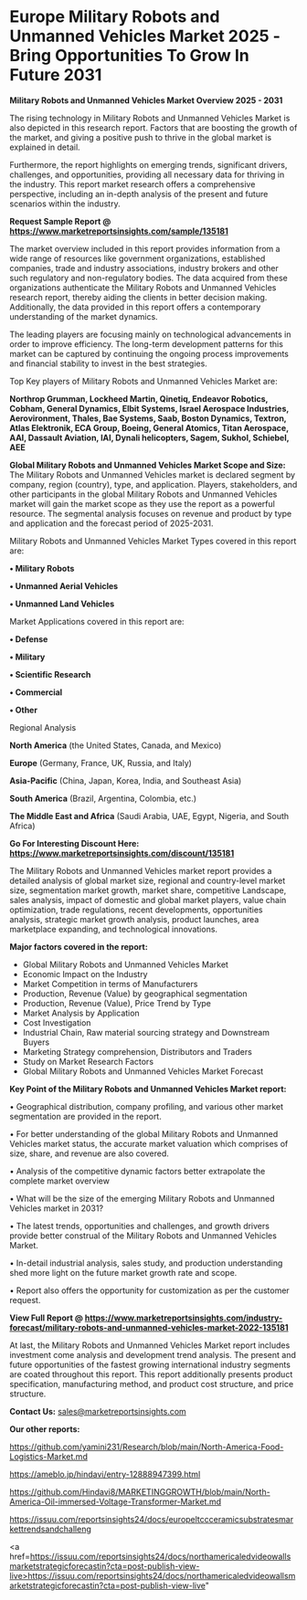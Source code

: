 # Europe Military Robots and Unmanned Vehicles Market 2025 -Bring Opportunities To Grow In Future 2031

<Strong> Military Robots and Unmanned Vehicles Market Overview 2025 - 2031</strong>

The rising technology in Military Robots and Unmanned Vehicles Market is also depicted in this research report. Factors that are boosting the growth of the market, and giving a positive push to thrive in the global market is explained in detail.

Furthermore, the report highlights on emerging trends, significant drivers, challenges, and opportunities, providing all necessary data for thriving in the industry. This report market research offers a comprehensive perspective, including an in-depth analysis of the present and future scenarios within the industry.

<strong>Request Sample Report @ <a href=https://www.marketreportsinsights.com/sample/135181>https://www.marketreportsinsights.com/sample/135181</a></strong>

The market overview included in this report provides information from a wide range of resources like government organizations, established companies, trade and industry associations, industry brokers and other such regulatory and non-regulatory bodies. The data acquired from these organizations authenticate the Military Robots and Unmanned Vehicles research report, thereby aiding the clients in better decision making. Additionally, the data provided in this report offers a contemporary understanding of the market dynamics.

The leading players are focusing mainly on technological advancements in order to improve efficiency. The long-term development patterns for this market can be captured by continuing the ongoing process improvements and financial stability to invest in the best strategies.

Top Key players of Military Robots and Unmanned Vehicles Market are:

<strong>Northrop Grumman, Lockheed Martin, Qinetiq, Endeavor Robotics, Cobham, General Dynamics, Elbit Systems, Israel Aerospace Industries, Aerovironment, Thales, Bae Systems, Saab, Boston Dynamics, Textron, Atlas Elektronik, ECA Group, Boeing, General Atomics, Titan Aerospace, AAI, Dassault Aviation, IAI, Dynali helicopters, Sagem, Sukhol, Schiebel, AEE</strong>

<strong><b>Global Military Robots and Unmanned Vehicles Market Scope and Size:</b></strong>
The Military Robots and Unmanned Vehicles market is declared segment by company, region (country), type, and application. Players, stakeholders, and other participants in the global Military Robots and Unmanned Vehicles market will gain the market scope as they use the report as a powerful resource. The segmental analysis focuses on revenue and product by type and application and the forecast period of 2025-2031.

Military Robots and Unmanned Vehicles Market Types covered in this report are:

<strong>• Military Robots

• Unmanned Aerial Vehicles

• Unmanned Land Vehicles</strong>

Market Applications covered in this report are:

<strong>• Defense

• Military

• Scientific Research

• Commercial

• Other</strong> 

Regional Analysis

<strong>North America</strong> (the United States, Canada, and Mexico)

<strong>Europe</strong> (Germany, France, UK, Russia, and Italy)

<strong>Asia-Pacific</strong> (China, Japan, Korea, India, and Southeast Asia)

<strong>South America</strong> (Brazil, Argentina, Colombia, etc.)

<strong>The Middle East and Africa</strong> (Saudi Arabia, UAE, Egypt, Nigeria, and South Africa)

<strong>Go For Interesting Discount Here: <a href=https://www.marketreportsinsights.com/discount/135181>https://www.marketreportsinsights.com/discount/135181</a></strong>

The Military Robots and Unmanned Vehicles market report provides a detailed analysis of global market size, regional and country-level market size, segmentation market growth, market share, competitive Landscape, sales analysis, impact of domestic and global market players, value chain optimization, trade regulations, recent developments, opportunities analysis, strategic market growth analysis, product launches, area marketplace expanding, and technological innovations.

<strong><b>Major factors covered in the report:</b></strong>
<ul>
  <li>Global Military Robots and Unmanned Vehicles Market </li>
  <li>Economic Impact on the Industry</li>
  <li>Market Competition in terms of Manufacturers</li>
  <li>Production, Revenue (Value) by geographical segmentation</li>
  <li>Production, Revenue (Value), Price Trend by Type</li>
  <li>Market Analysis by Application</li>
  <li>Cost Investigation</li>
  <li>Industrial Chain, Raw material sourcing strategy and Downstream Buyers</li>
  <li>Marketing Strategy comprehension, Distributors and Traders</li>
  <li>Study on Market Research Factors</li>
  <li>Global Military Robots and Unmanned Vehicles Market Forecast</li>
</ul>

<strong><b>Key Point of the Military Robots and Unmanned Vehicles Market report:</b></strong>

• Geographical distribution, company profiling, and various other market segmentation are provided in the report.

• For better understanding of the global Military Robots and Unmanned Vehicles market status, the accurate market valuation which comprises of size, share, and revenue are also covered.

• Analysis of the competitive dynamic factors better extrapolate the complete market overview

• What will be the size of the emerging Military Robots and Unmanned Vehicles market in 2031?

• The latest trends, opportunities and challenges, and growth drivers provide better construal of the Military Robots and Unmanned Vehicles Market.

• In-detail industrial analysis, sales study, and production understanding shed more light on the future market growth rate and scope.

• Report also offers the opportunity for customization as per the customer request.

<strong><b>View Full Report @ <a href=https://www.marketreportsinsights.com/industry-forecast/military-robots-and-unmanned-vehicles-market-2022-135181>https://www.marketreportsinsights.com/industry-forecast/military-robots-and-unmanned-vehicles-market-2022-135181</a></b></strong>


At last, the Military Robots and Unmanned Vehicles Market report includes investment come analysis and development trend analysis. The present and future opportunities of the fastest growing international industry segments are coated throughout this report. This report additionally presents product specification, manufacturing method, and product cost structure, and price structure.

<strong>Contact Us:</strong>
sales@marketreportsinsights.com

<strong>Our other reports:</strong>

<a href=https://github.com/yamini231/Research/blob/main/North-America-Food-Logistics-Market.md>https://github.com/yamini231/Research/blob/main/North-America-Food-Logistics-Market.md</a>

<a href=https://ameblo.jp/hindavi/entry-12888947399.html>https://ameblo.jp/hindavi/entry-12888947399.html</a>

<a href=https://github.com/Hindavi8/MARKETINGGROWTH/blob/main/North-America-Oil-immersed-Voltage-Transformer-Market.md>https://github.com/Hindavi8/MARKETINGGROWTH/blob/main/North-America-Oil-immersed-Voltage-Transformer-Market.md</a>

<a href=https://issuu.com/reportsinsights24/docs/europeltccceramicsubstratesmarkettrendsandchalleng>https://issuu.com/reportsinsights24/docs/europeltccceramicsubstratesmarkettrendsandchalleng</a>

<a href=https://issuu.com/reportsinsights24/docs/northamericaledvideowallsmarketstrategicforecastin?cta=post-publish-view-live>https://issuu.com/reportsinsights24/docs/northamericaledvideowallsmarketstrategicforecastin?cta=post-publish-view-live</a>"
